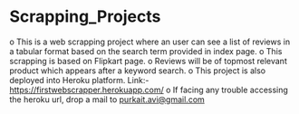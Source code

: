 # Scrapping_Projects
o This is a web scrapping project where an user can see a list of reviews in a tabular format based on the search term provided in index page.
o This scrapping is based on Flipkart page.
o Reviews will be of topmost relevant product which appears after a keyword search.
o This project is also deployed into Heroku platform. Link:- https://firstwebscrapper.herokuapp.com/
o If facing any trouble accessing the heroku url, drop a mail to purkait.avi@gmail.com
